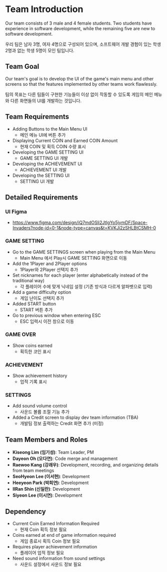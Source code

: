 # Team Introduction

Our team consists of 3 male and 4 female students. Two students have experience in software development, while the remaining five are new to software development.

우리 팀은 남자 3명, 여자 4명으로 구성되어 있으며, 소프트웨어 개발 경험이 있는 학생 2명과 없는 학생 5명이 모인 팀입니다.

## Team Goal

Our team's goal is to develop the UI of the game's main menu and other screens so that the features implemented by other teams work flawlessly.

팀의 목표는 다른 팀들이 구현한 기능들이 이상 없이 작동할 수 있도록 게임의 메인 메뉴와 다른 화면들의 UI를 개발하는 것입니다.

## Team Requirements

- Adding Buttons to the Main Menu UI
  - 메인 메뉴 UI에 버튼 추가
- Displaying Current COIN and Earned COIN Amount
  - 현재 COIN 및 획득 COIN 수량 표시
- Developing the GAME SETTING UI
  - GAME SETTING UI 개발
- Developing the ACHIEVEMENT UI
  - ACHIEVEMENT UI 개발
- Developing the SETTING UI
  - SETTING UI 개발


## Detailed Requirements

### UI Figma
- https://www.figma.com/design/iQ7mdOSli2JtlgYo5jymDF/Space-Invaders?node-id=0-1&node-type=canvas&t=KVKJi2zSHLBtCSMH-0

### GAME SETTING
- Go to the GAME SETTINGS screen when playing from the Main Menu
  - Main Menu 에서 Play시 GAME SETTING 화면으로 이동
- Add the 1Player and 2Player options
  - 1Player와 2Player 선택지 추가
- Set nicknames for each player (enter alphabetically instead of the traditional way)
  - 각 플레이어 수에 맞게 닉네임 설정 (기존 방식과 다르게 알파벳으로 입력)
- Add a game difficulty option
  - 게임 난이도 선택지 추가
- Added START button
  - START 버튼 추가
- Go to previous window when entering ESC
  - ESC 입력시 이전 창으로 이동


### GAME OVER
- Show coins earned
  - 획득한 코인 표시

### ACHIEVEMENT
- Show achievement history
  - 업적 기록 표시

### SETTINGS
- Add sound volume control
  - 사운드 볼륨 조절 기능 추가
- Added a Credit screen to display dev team information (TBA)
  - 개발팀 정보 출력하는 Credit 화면 추가 (미정)

## Team Members and Roles

- **Kiseong Lim (임기성)**: Team Leader, PM
- **Dayeon Oh (오다연)**: Code merge and management
- **Raewoo Kang (강래우)**: Development, recording, and organizing details from team meetings
- **SeoHyeon Lee (이서현)**: Development
- **Heeyeon Park (박희연)**: Development
- **IlRan Shin (신일란)**: Development
- **Siyeon Lee (이시연)**: Development

## Dependency

- Current Coin Earned Information Required
  - 현재 Coin 획득 정보 필요
- Coins earned at end of game information required
  - 게임 종료시 획득 Coin 정보 필요
- Requires player achievement information
  - 플레이어 업적 정보 필요
- Need sound information from sound settings
  - 사운드 설정에서 사운드 정보 필요
